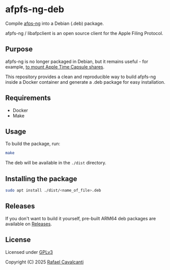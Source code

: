 # afpfs-ng-deb

Compile [afps-ng](https://github.com/simonvetter/afpfs-ng) into a Debian (.deb) package.

afpfs-ng / libafpclient is an open source client for the Apple Filing Protocol.

## Purpose

afpfs-ng is no longer packaged in Debian, but it remains useful - for example, [to mount Apple Time Capsule shares](https://rafaelc.org/posts/mounting-airport-time-capsule-on-linux-in-2025/).

This repository provides a clean and reproducible way to build afpfs-ng inside a Docker container and generate a .deb package for easy installation.

## Requirements

- Docker
- Make

## Usage

To build the package, run:

```bash
make
```

The deb will be available in the `./dist` directory.

## Installing the package

```bash
sudo apt install ./dist/<name_of_file>.deb
```

## Releases

If you don't want to build it yourself, pre-built ARM64 deb packages are available on [Releases](https://github.com/rc2dev/afpfs-ng-deb/releases).

## License

Licensed under [GPLv3](LICENSE)

Copyright (C) 2025 [Rafael Cavalcanti](https://rafaelc.org/dev)
